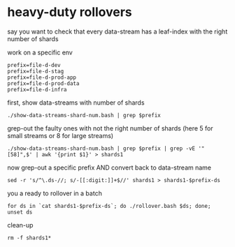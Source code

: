 # heavy-duty rollovers

say you want to check that every data-stream has a leaf-index with the right number of shards

work on a specific env

    prefix=file-d-dev
    prefix=file-d-stag
    prefix=file-d-prod-app
    prefix=file-d-prod-data
    prefix=file-d-infra

first, show data-streams with number of shards

    ./show-data-streams-shard-num.bash | grep $prefix

grep-out the faulty ones with not the right number of shards (here 5 for small streams or 8 for large streams)

    ./show-data-streams-shard-num.bash | grep $prefix | grep -vE '"[58]",$' | awk '{print $1}' > shards1

now grep-out a specific prefix AND convert back to data-stream name

    sed -r 's/^\.ds-//; s/-[[:digit:]]+$//' shards1 > shards1-$prefix-ds

you a ready to rollover in a batch

    for ds in `cat shards1-$prefix-ds`; do ./rollover.bash $ds; done; unset ds

clean-up

    rm -f shards1*

